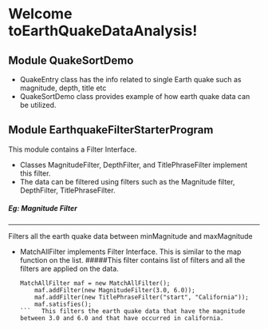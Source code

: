 Welcome toEarthQuakeDataAnalysis!
===================


Module QuakeSortDemo 
---------------------------------------

- QuakeEntry class has the info related to single Earth quake such as magnitude, depth, title etc
- QuakeSortDemo class provides example of how earth quake data can be utilized.


Module EarthquakeFilterStarterProgram
-----------------------------------------

This module contains a Filter Interface.

- Classes MagnitudeFilter, DepthFilter, and TitlePhraseFilter implement this filter.
- The data can be filtered using filters such as the Magnitude filter, DepthFilter, TitlePhraseFilter.
##### Eg: Magnitude Filter 
__________________________
Filters all the earth quake data between minMagnitude and maxMagnitude

- MatchAllFilter implements Filter Interface. This is similar to the map function on the list.
#####This filter contains list of filters and all the filters are applied on the data.
	 ```
	 MatchAllFilter maf = new MatchAllFilter();  
         maf.addFilter(new MagnitudeFilter(3.0, 6.0));  
         maf.addFilter(new TitlePhraseFilter("start", "California"));  
         maf.satisfies();  
	 ```   This filters the earth quake data that have the magnitude between 3.0 and 6.0 and that have occurred in california.
